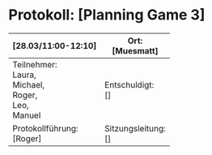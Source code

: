 # Protokoll: [Planning Game 3]

| [28.03/11:00-12:10]                    | Ort: <br />[Muesmatt]                       |
| ---------------------------------- | -------------------------------- |
| Teilnehmer:<br />Laura,<br />Michael,<br />Roger,<br />Leo,<br />Manuel | Entschuldigt:<br />[]            |
| Protokollführung:<br />[Roger]          | Sitzungsleitung:<br />[] |
